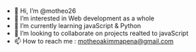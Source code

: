 - 👋 Hi, I’m @motheo26
- 👀 I’m interested in Web development as a whole
- 🌱 I’m currently learning javaScript & Python
- 💞️ I’m looking to collaborate on projects realted to javaScript 
- 📫 How to reach me : motheoakimmapena@gmail.com

<!---
motheo26/motheo26 is a ✨ special ✨ repository because its `README.md` (this file) appears on your GitHub profile.
You can click the Preview link to take a look at your changes.
--->

